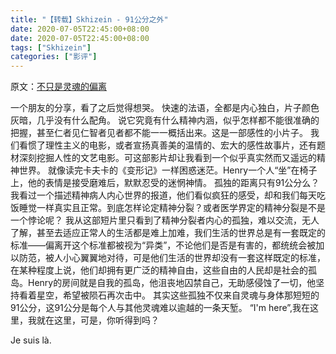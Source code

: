 ```yaml
---
title: "【转载】Skhizein - 91公分之外"
date: 2020-07-05T22:45:00+08:00
date: 2020-07-05T22:45:00+08:00
tags: ["Skhizein"]
categories: ["影评"]
---
```


原文：[不只是灵魂的偏离](https://movie.douban.com/review/2966292/)

一个朋友的分享，看了之后觉得想哭。
快速的法语，全都是内心独白，片子颜色灰暗，几乎没有什么配角。
说它究竟有什么精神内涵，似乎怎样都不能很准确的把握，甚至仁者见仁智者见者都不能一一概括出来。这是一部感性的小片子。
我们看惯了理性主义的电影，或者宣扬真善美的温情的、宏大的感性故事片，还有题材深刻挖掘人性的文艺电影。可这部影片却让我看到一个似乎真实然而又遥远的精神世界。
就像读完卡夫卡的《变形记》一样困惑迷茫。Henry一个人“坐”在椅子上，他的表情是接受磨难后，默默忍受的迷惘神情。
孤独的距离只有91公分么？
我看过一个描述精神病人内心世界的报道，他们看似疯狂的感受，却和我们每天吃饭睡觉一样真实且正常。到底怎样论定精神分裂？或者医学界定的精神分裂是不是一个悖论呢？
我从这部短片里只看到了精神分裂者内心的孤独，难以交流，无人了解，甚至去适应正常人的生活都是难上加难，我们生活的世界总是有一套既定的标准——偏离开这个标准都被视为“异类”，不论他们是否是有害的，都统统会被加以防范，被人小心翼翼地对待，可是他们生活的世界却没有一套这样既定的标准，在某种程度上说，他们却拥有更广泛的精神自由，这些自由的人民却是社会的孤岛。Henry的房间就是自我的孤岛，他沮丧地囚禁自己，无助感侵蚀了一切，他坚持看着星空，希望被陨石再次击中。
其实这些孤独不仅来自灵魂与身体那短短的91公分，这91公分是每个人与其他灵魂难以逾越的一条天堑。
“I'm here”,我在这里，我就在这里，可是，你听得到吗？

Je suis là.